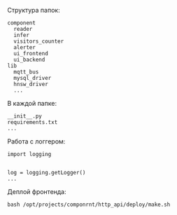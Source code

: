 Структура папок:

```
component
  reader
  infer
  visitors_counter
  alerter
  ui_frontend
  ui_backend
lib
  mqtt_bus
  mysql_driver
  hnsw_driver
  ...
```


В каждой папке:
```
__init__.py
requirements.txt
...
```


Работа с логгером:

```
import logging


log = logging.getLogger()
...
```

Деплой фронтенда:
```
bash /opt/projects/componrnt/http_api/deploy/make.sh
```